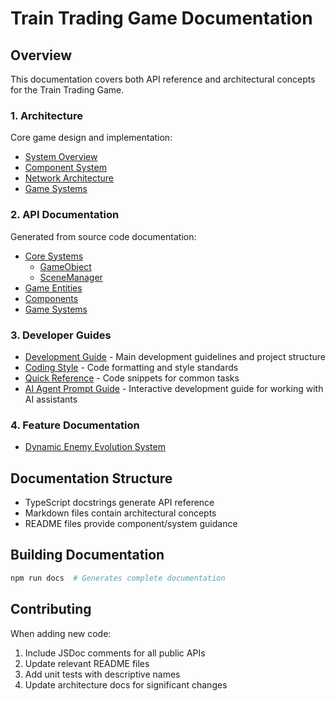 # Train Trading Game Documentation

## Overview
This documentation covers both API reference and architectural concepts for the Train Trading Game.

### 1. Architecture
Core game design and implementation:
- [System Overview](architecture/overview.md)
- [Component System](architecture/components.md)
- [Network Architecture](architecture/network.md)
- [Game Systems](architecture/systems.md)

### 2. API Documentation
Generated from source code documentation:
- [Core Systems](api/core/README.md)
  - [GameObject](api/core/GameObject.md)
  - [SceneManager](api/core/SceneManager.md)
- [Game Entities](api/entities/README.md)
- [Components](api/components/README.md)
- [Game Systems](api/systems/README.md)

### 3. Developer Guides
- [Development Guide](../dev_guide.md) - Main development guidelines and project structure
- [Coding Style](../coding_style.md) - Code formatting and style standards
- [Quick Reference](../quick_reference.md) - Code snippets for common tasks
- [AI Agent Prompt Guide](../agent_prompt_guide.md) - Interactive development guide for working with AI assistants

### 4. Feature Documentation
- [Dynamic Enemy Evolution System](dynamic_evolution_spawn_system.md)

## Documentation Structure
- TypeScript docstrings generate API reference
- Markdown files contain architectural concepts
- README files provide component/system guidance

## Building Documentation
```bash
npm run docs  # Generates complete documentation
```

## Contributing
When adding new code:
1. Include JSDoc comments for all public APIs
2. Update relevant README files
3. Add unit tests with descriptive names
4. Update architecture docs for significant changes